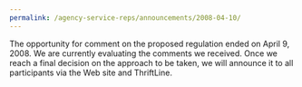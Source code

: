```yaml
---
permalink: /agency-service-reps/announcements/2008-04-10/
---
```


The opportunity for comment on the proposed regulation ended on April 9, 2008. We are currently evaluating the comments we received. Once we reach a final decision on the approach to be taken, we will announce it to all participants via the Web site and ThriftLine.
